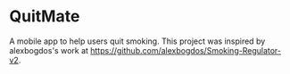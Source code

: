 # QuitMate

 A mobile app to help users quit smoking. This project was inspired by alexbogdos's work at https://github.com/alexbogdos/Smoking-Regulator-v2.

